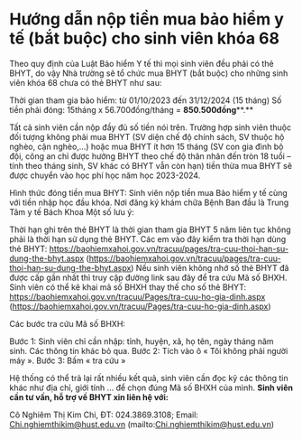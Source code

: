 # Hướng dẫn nộp tiền mua bảo hiểm y tế (bắt buộc) cho sinh viên khóa 68

Theo quy định của Luật Bảo hiểm Y tế thì mọi sinh viên đều phải có thẻ BHYT, do vậy Nhà trường sẽ tổ chức mua BHYT (bắt buộc) cho những sinh viên khóa 68 chưa có thẻ BHYT như sau:

Thời gian tham gia bảo hiểm: từ 01/10/2023 đến 31/12/2024 (15 tháng)
Số tiền phải đóng: 15tháng x 56.700đồng/tháng = **850.500đồng****.**

Tất cả sinh viên cần nộp đầy đủ số tiền nói trên. Trường hợp sinh viên thuộc đối tượng không phải mua BHYT (SV diện chế độ chính sách, SV thuộc hộ nghèo, cận nghèo,…) hoặc mua BHYT ít hơn 15 tháng (SV con gia đình bộ đội, công an chỉ được hưởng BHYT theo chế độ thân nhân đến tròn 18 tuổi – tính theo tháng sinh, SV khác có BHYT vẫn còn hạn) tiền thừa mua BHYT sẽ được chuyển vào học phí học năm học 2023-2024.

Hình thức đóng tiền mua BHYT: Sinh viên nộp tiền mua Bảo hiểm y tế cùng với tiền nhập học đầu khóa.
Nơi đăng ký khám chữa Bệnh Ban đầu là Trung Tâm y tế Bách Khoa
Một số lưu ý:

Thời hạn ghi trên thẻ BHYT là thời gian tham gia BHYT 5 năm liên tục không phải là thời hạn sử dụng thẻ BHYT.
Các em vào đây kiểm tra thời hạn dùng thẻ BHYT: https://baohiemxahoi.gov.vn/tracuu/pages/tra-cuu-thoi-han-su-dung-the-bhyt.aspx (https://baohiemxahoi.gov.vn/tracuu/pages/tra-cuu-thoi-han-su-dung-the-bhyt.aspx)
Nếu sinh viên không nhớ số thẻ BHYT đã được cấp gần nhất thì truy cập đường link sau đây để tra cứu Mã số BHXH. Sinh viên có thể kê khai mã số BHXH thay thế cho số thẻ BHYT: https://baohiemxahoi.gov.vn/tracuu/Pages/tra-cuu-ho-gia-dinh.aspx (https://baohiemxahoi.gov.vn/tracuu/Pages/tra-cuu-ho-gia-dinh.aspx)

Các bước tra cứu Mã số BHXH:

Bước 1: Sinh viên chỉ cần nhập: tỉnh, huyện, xã, họ tên, ngày tháng năm sinh. Các thông tin khác bỏ qua.
Bước 2: Tích vào ô « Tôi không phải người máy ».
Bước 3: Bấm « tra cứu »

Hệ thống có thể trả lại rất nhiều kết quả, sinh viên cần đọc kỹ các thông tin khác như địa chỉ, giới tính … để chọn đúng Mã số BHXH của mình.
**Sinh viên cần tư vấn, hỗ trợ về BHYT xin liên hệ với:**

Cô Nghiêm Thị Kim Chi, ĐT: 024.3869.3108;
Email: Chi.nghiemthikim@hust.edu.vn (mailto:Chi.nghiemthikim@hust.edu.vn)